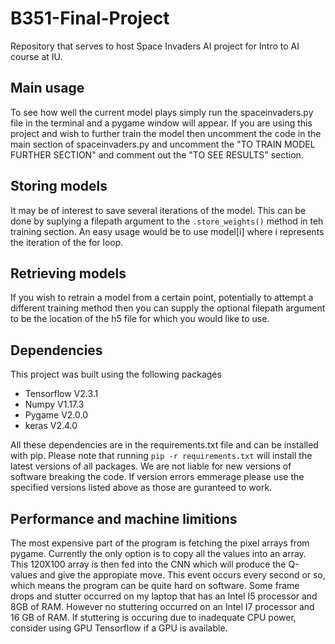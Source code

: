 # B351-Final-Project

Repository that serves to host Space Invaders AI project for Intro to AI course at IU.

## Main usage

To see how well the current model plays simply run the spaceinvaders.py file in the terminal 
and a pygame window will appear. If you are using this project and wish to further train the model then uncomment the code in the main section of spaceinvaders.py and uncomment the "TO TRAIN MODEL FURTHER SECTION" and comment out the "TO SEE RESULTS" section.

## Storing models

It may be of interest to save several iterations of the model. This can be done by suplying a filepath argument to the ```.store_weights()``` method in teh training section. An easy usage would be to use model[i] where i represents the iteration of the for loop.

## Retrieving models

If you wish to retrain a model from a certain point, potentially to attempt a different training method then you can supply the optional filepath argument to be the location of the h5 file for which you would like to use.

## Dependencies

This project was built using the following packages
- Tensorflow V2.3.1
- Numpy V1.17.3
- Pygame V2.0.0
- keras V2.4.0

All these dependencies are in the requirements.txt file and can be installed with pip. Please note that running ``` pip -r requirements.txt ``` will install the latest versions of all packages. We are not liable for new versions of software breaking the code. If version errors emmerage please use the specified versions listed above as those are guranteed to work.  

## Performance and machine limitions

The most expensive part of the program is fetching the pixel arrays from pygame. Currently the only option is to copy all the values into an array. This 120X100 array is then fed into the CNN which will produce the Q-values and give the appropiate move. This event occurs every second or so, which means the program can be quite hard on software. Some frame drops and stutter occurred on my laptop that has an Intel I5 processor and 8GB of RAM. However no stuttering occurred on an Intel I7 processor and 16 GB of RAM. If stuttering is occuring due to inadequate CPU power, consider using GPU Tensorflow if a GPU is available.

